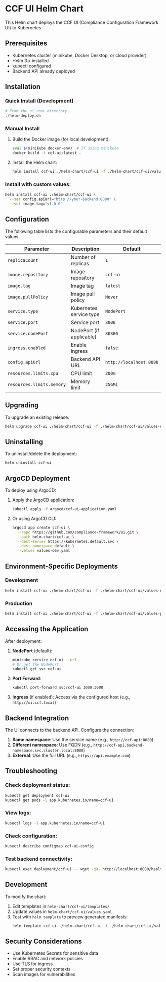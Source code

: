 # CCF UI Helm Chart

This Helm chart deploys the CCF UI (Compliance Configuration Framework UI) to Kubernetes.

## Prerequisites

- Kubernetes cluster (minikube, Docker Desktop, or cloud provider)
- Helm 3.x installed
- kubectl configured
- Backend API already deployed

## Installation

### Quick Install (Development)

```bash
# From the ui root directory
./helm-deploy.sh
```

### Manual Install

1. Build the Docker image (for local development):
   ```bash
   eval $(minikube docker-env)  # If using minikube
   docker build -t ccf-ui:latest .
   ```

2. Install the Helm chart:
   ```bash
   helm install ccf-ui ./helm-chart/ccf-ui -f ./helm-chart/ccf-ui/values-dev.yaml
   ```

### Install with custom values:
```bash
helm install ccf-ui ./helm-chart/ccf-ui \
  --set config.apiUrl="http://your-backend:8080" \
  --set image.tag="v1.0.0"
```

## Configuration

The following table lists the configurable parameters and their default values.

| Parameter | Description | Default |
|-----------|-------------|---------|
| `replicaCount` | Number of replicas | `1` |
| `image.repository` | Image repository | `ccf-ui` |
| `image.tag` | Image tag | `latest` |
| `image.pullPolicy` | Image pull policy | `Never` |
| `service.type` | Kubernetes service type | `NodePort` |
| `service.port` | Service port | `3000` |
| `service.nodePort` | NodePort (if applicable) | `30300` |
| `ingress.enabled` | Enable ingress | `false` |
| `config.apiUrl` | Backend API URL | `http://localhost:8080` |
| `resources.limits.cpu` | CPU limit | `200m` |
| `resources.limits.memory` | Memory limit | `256Mi` |

## Upgrading

To upgrade an existing release:
```bash
helm upgrade ccf-ui ./helm-chart/ccf-ui -f ./helm-chart/ccf-ui/values-dev.yaml
```

## Uninstalling

To uninstall/delete the deployment:
```bash
helm uninstall ccf-ui
```

## ArgoCD Deployment

To deploy using ArgoCD:

1. Apply the ArgoCD application:
   ```bash
   kubectl apply -f argocd/ccf-ui-application.yaml
   ```

2. Or using ArgoCD CLI:
   ```bash
   argocd app create ccf-ui \
     --repo https://github.com/compliance-framework/ui.git \
     --path helm-chart/ccf-ui \
     --dest-server https://kubernetes.default.svc \
     --dest-namespace default \
     --values values-dev.yaml
   ```

## Environment-Specific Deployments

### Development
```bash
helm install ccf-ui ./helm-chart/ccf-ui -f ./helm-chart/ccf-ui/values-dev.yaml
```

### Production
```bash
helm install ccf-ui ./helm-chart/ccf-ui -f ./helm-chart/ccf-ui/values-prod.yaml
```

## Accessing the Application

After deployment:

1. **NodePort** (default):
   ```bash
   minikube service ccf-ui --url
   # Or get the NodePort:
   kubectl get svc ccf-ui
   ```

2. **Port Forward**:
   ```bash
   kubectl port-forward svc/ccf-ui 3000:3000
   ```

3. **Ingress** (if enabled):
   Access via the configured host (e.g., `http://ui.ccf.local`)

## Backend Integration

The UI connects to the backend API. Configure the connection:

1. **Same namespace**: Use the service name (e.g., `http://ccf-api:8080`)
2. **Different namespace**: Use FQDN (e.g., `http://ccf-api.backend-namespace.svc.cluster.local:8080`)
3. **External**: Use the full URL (e.g., `https://api.example.com`)

## Troubleshooting

### Check deployment status:
```bash
kubectl get deployment ccf-ui
kubectl get pods -l app.kubernetes.io/name=ccf-ui
```

### View logs:
```bash
kubectl logs -l app.kubernetes.io/name=ccf-ui
```

### Check configuration:
```bash
kubectl describe configmap ccf-ui-config
```

### Test backend connectivity:
```bash
kubectl exec deployment/ccf-ui -- wget -qO- http://localhost:8080/health
```

## Development

To modify the chart:

1. Edit templates in `helm-chart/ccf-ui/templates/`
2. Update values in `helm-chart/ccf-ui/values.yaml`
3. Test with `helm template` to preview generated manifests:
   ```bash
   helm template ccf-ui ./helm-chart/ccf-ui -f ./helm-chart/ccf-ui/values-dev.yaml
   ```

## Security Considerations

- Use Kubernetes Secrets for sensitive data
- Enable RBAC and network policies
- Use TLS for ingress
- Set proper security contexts
- Scan images for vulnerabilities